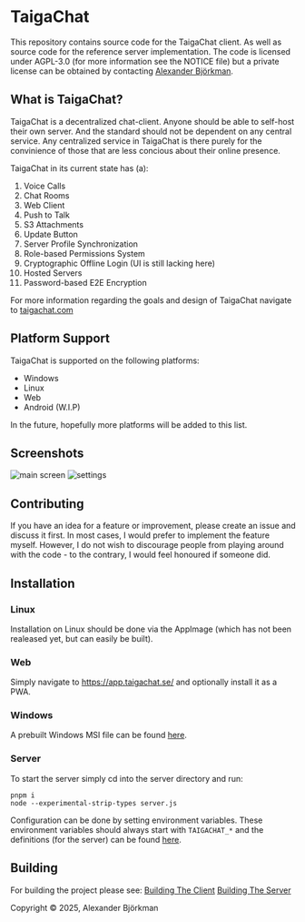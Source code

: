 # TaigaChat
This repository contains source code
for the TaigaChat client. As well as source code for the reference
server implementation. The code is licensed under AGPL-3.0
(for more information see the NOTICE file)
but a private license can be obtained by contacting
[Alexander Björkman](https://github.com/sashabjorkman).

## What is TaigaChat?
TaigaChat is a decentralized chat-client. Anyone should be able to self-host their
own server. And the standard should not be dependent on any central service. Any
centralized service in TaigaChat is there purely for the convinience of those
that are less concious about their online presence.

TaigaChat in its current state has (a):
1. Voice Calls
2. Chat Rooms
3. Web Client
4. Push to Talk
5. S3 Attachments
6. Update Button
7. Server Profile Synchronization
8. Role-based Permissions System
9. Cryptographic Offline Login (UI is still lacking here)
10. Hosted Servers
11. Password-based E2E Encryption

For more information regarding the goals and design of TaigaChat navigate
to [taigachat.com](http://taigachat.com)

## Platform Support
TaigaChat is supported on the following platforms:
- Windows
- Linux
- Web
- Android (W.I.P)

In the future, hopefully more platforms will be added to this list.

## Screenshots
![main screen](https://taigachat.com/screenshots/main_screen.png)
![settings](https://taigachat.com/screenshots/settings.png)

## Contributing
If you have an idea for a feature or improvement, please create an issue
and discuss it first. In most cases, I would prefer to implement the feature
myself. However, I do not wish to discourage people from playing around with
the code - to the contrary, I would feel honoured if someone did.

## Installation
### Linux
Installation on Linux should be done via the AppImage
(which has not been realeased yet, but can easily be built).

### Web
Simply navigate to https://app.taigachat.se/ and optionally install
it as a PWA.

### Windows
A prebuilt Windows MSI file can be found [here](https://cdn.taigachat.se/versions/TaigaChat.msi).

### Server
To start the server simply cd into the server directory and run:
```
pnpm i
node --experimental-strip-types server.js
```
Configuration can be done by setting environment variables. These environment variables
should always start with `TAIGACHAT_*` and the definitions (for the server) can be found
[here](Server/Source/config.ts).

## Building
For building the project please see:
[Building The Client](Client/building.md)
[Building The Server](Server/building.md)

Copyright © 2025, Alexander Björkman

